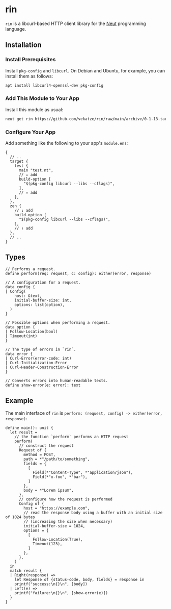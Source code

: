 # rin

`rin` is a libcurl-based HTTP client library for the [Neut](https://vekatze.github.io/neut/) programming language.

## Installation

### Install Prerequisites

Install `pkg-config` and `libcurl`. On Debian and Ubuntu, for example, you can install them as follows:

```sh
apt install libcurl4-openssl-dev pkg-config
```

### Add This Module to Your App

Install this module as usual:

```sh
neut get rin https://github.com/vekatze/rin/raw/main/archive/0-1-13.tar.zst
```

### Configure Your App

Add something like the following to your app's `module.ens`:

```ens
{
  // ..
  target {
    test {
      main "test.nt",
      // ↓ add
      build-option [
        "$(pkg-config libcurl --libs --cflags)",
      ],
      // ↑ add
    },
  },
  zen {
    // ↓ add
    build-option [
      "$(pkg-config libcurl --libs --cflags)",
    ],
    // ↑ add
  },
  // ..
}
```

## Types

```neut
// Performs a request.
define perform(req: request, c: config): either(error, response)

// A configuration for a request.
data config {
| Config(
    host: &text,
    initial-buffer-size: int,
    options: list(option),
  )
}

// Possible options when performing a request.
data option {
| Follow-Location(bool)
| Timeout(int)
}

// The type of errors in `rin`.
data error {
| Curl-Error(error-code: int)
| Curl-Initialization-Error
| Curl-Header-Construction-Error
}

// Converts errors into human-readable texts.
define show-error(e: error): text
```

## Example

The main interface of `rin` is `perform: (request, config) -> either(error, response)`:

```neut
define main(): unit {
  let result =
    // the function `perform` performs an HTTP request
    perform(
      // construct the request
      Request of {
        method = POST,
        path = *"/path/to/something",
        fields = {
          [
            Field(*"Content-Type", *"application/json"),
            Field(*"x-foo", *"bar"),
          ]
        },
        body = *"Lorem ipsum",
      },
      // configure how the request is performed
      Config of {
        host = "https://example.com",
        // read the response body using a buffer with an initial size of 1024 bytes
        // (increasing the size when necessary)
        initial-buffer-size = 1024,
        options = {
          [
            Follow-Location(True),
            Timeout(123),
          ]
        },
      },
    )
  in
  match result {
  | Right(response) =>
    let Response of {status-code, body, fields} = response in
    printf("success:\n{}\n", [body])
  | Left(e) =>
    printf("failure:\n{}\n", [show-error(e)])
  }
}
```
